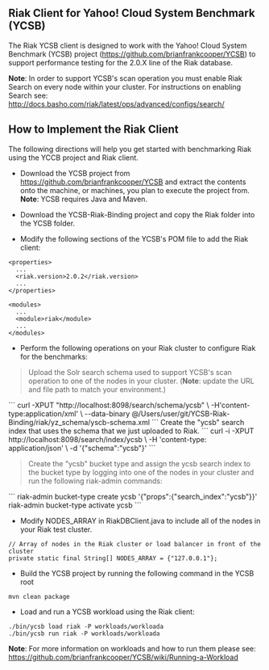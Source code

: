 Riak Client for Yahoo! Cloud System Benchmark (YCSB)
--------------------------------------------------------

The Riak YCSB client is designed to work with the Yahoo! Cloud System Benchmark (YCSB) project (https://github.com/brianfrankcooper/YCSB) to support performance testing for the 2.0.X line of the Riak database.

<b>Note</b>: In order to support YCSB's scan operation you must enable Riak Search on every node within your cluster. For instructions on enabling Search see: http://docs.basho.com/riak/latest/ops/advanced/configs/search/

How to Implement the Riak Client
----------------------------
The following directions will help you get started with benchmarking Riak using the YCCB project and Riak client.

* Download the YCSB project from https://github.com/brianfrankcooper/YCSB and extract the contents onto the machine, or machines, you plan to execute the project from. <b>Note</b>: YCSB requires Java and Maven.

* Download the YCSB-Riak-Binding project and copy the Riak folder into the YCSB folder.

* Modify the following sections of the YCSB's POM file to add the Riak client:

```
<properties>
  ...
  <riak.version>2.0.2</riak.version>
  ...
</properties>
```

```
<modules>
  ...
  <module>riak</module>
  ...
</modules>
```

* Perform the following operations on your Riak cluster to configure Riak for the benchmarks:

<blockquote>
Upload the Solr search schema used to support YCSB's scan operation to one of the nodes in your cluster. (<b>Note</b>: update the URL and file path to match your environment.)
</blockquote>
```
curl -XPUT "http://localhost:8098/search/schema/ycsb" \
  -H'content-type:application/xml' \
  --data-binary @/Users/user/git/YCSB-Riak-Binding/riak/yz_schema/yscb-schema.xml
```
Create the "ycsb" search index that uses the schema that we just uploaded to Riak.
```
curl -i -XPUT http://localhost:8098/search/index/ycsb \
  -H 'content-type: application/json' \
  -d '{"schema":"ycsb"}'
```

<blockquote>
Create the "ycsb" bucket type and assign the ycsb search index to the bucket type by logging into one of the nodes in your cluster and run the following riak-admin commands:
</blockquote>
```
riak-admin bucket-type create ycsb '{"props":{"search_index":"ycsb"}}'
riak-admin bucket-type activate ycsb
```  

* Modify NODES_ARRAY in RiakDBClient.java to include all of the nodes in your Riak test cluster.
```
// Array of nodes in the Riak cluster or load balancer in front of the cluster
private static final String[] NODES_ARRAY = {"127.0.0.1"};
```

* Build the YCSB project by running the following command in the YCSB root
```
mvn clean package
```

* Load and run a YCSB workload using the Riak client:
```
./bin/ycsb load riak -P workloads/workloada
./bin/ycsb run riak -P workloads/workloada
```

<b>Note</b>: For more information on workloads and how to run them please see: https://github.com/brianfrankcooper/YCSB/wiki/Running-a-Workload
